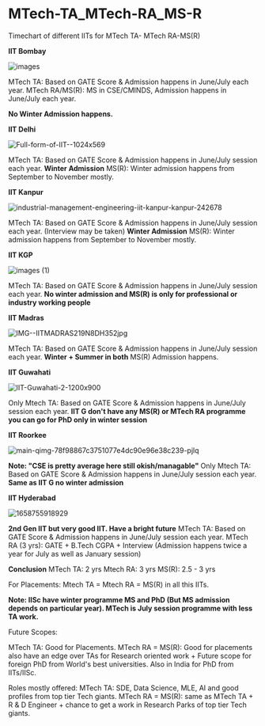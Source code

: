 # MTech-TA_MTech-RA_MS-R
Timechart of different IITs for MTech TA- MTech RA-MS(R)

**IIT Bombay**

![images](https://github.com/user-attachments/assets/1e04e46b-e6a1-4156-a5b1-e3692a07ec10)

MTech TA: Based on GATE Score & Admission happens in June/July each year.
MTech RA/MS(R): MS in CSE/CMINDS, Admission happens in June/July each year.

**No Winter Admission happens.**

**IIT Delhi**

![Full-form-of-IIT--1024x569](https://github.com/user-attachments/assets/1513bfd2-f944-4270-aef7-dbe38399b094)

MTech TA: Based on GATE Score & Admission happens in June/July session each year.
**Winter Admission**
MS(R): Winter admission happens from September to November mostly.


**IIT Kanpur**

![industrial-management-engineering-iit-kanpur-kanpur-242678](https://github.com/user-attachments/assets/b587cbb2-3590-4f4e-94dc-d4b105b2fe94)

MTech TA: Based on GATE Score & Admission happens in June/July session each year. (Interview may be taken)
**Winter Admission**
MS(R): Winter admission happens from September to November mostly.

**IIT KGP**

![images (1)](https://github.com/user-attachments/assets/95a5da91-303f-4a8b-ae38-f80fc590154d)

MTech TA: Based on GATE Score & Admission happens in June/July session each year. 
**No winter admission and MS(R) is only for professional or industry working people**

**IIT Madras**

![IMG--IITMADRAS219N8DH352jpg](https://github.com/user-attachments/assets/b872db68-fbbc-4150-9590-81ae49b686fa)

MTech TA: Based on GATE Score & Admission happens in June/July session each year. 
**Winter + Summer in both**
MS(R) Admission happens.

**IIT Guwahati**

![IIT-Guwahati-2-1200x900](https://github.com/user-attachments/assets/9597554b-535b-41c4-a76f-7a4ff742b17f)

Only Mtech TA: Based on GATE Score & Admission happens in June/July session each year.
**IIT G don't have any MS(R) or MTech RA programme you can go for PhD only in winter session**

**IIT Roorkee**

![main-qimg-78f98867c3751077e4dc90e96e38c239-pjlq](https://github.com/user-attachments/assets/ad90f6e2-3fc1-4f06-a8e4-6501a49a249d)

**Note: "CSE is pretty average here still okish/managable"**
Only Mtech TA: Based on GATE Score & Admission happens in June/July session each year.
**Same as IIT G no winter admission**

**IIT Hyderabad**

![1658755918929](https://github.com/user-attachments/assets/29d06849-8356-4ee9-99cf-1425835c214f)

**2nd Gen IIT but very good IIT. Have a bright future**
MTech TA: Based on GATE Score & Admission happens in June/July session each year.
MTech RA (3 yrs): GATE + B.Tech CGPA + Interview (Admission happens twice a year for July as well as January session)


**Conclusion**
MTech TA: 2 yrs
Mtech RA: 3 yrs
MS(R): 2.5 - 3 yrs

For Placements: Mtech TA = Mtech RA = MS(R) in all this IITs.

**Note: IISc have winter programme MS and PhD (But MS admission depends on particular year). MTech is July session programme with less TA work.**

Future Scopes: 

MTech TA: Good for Placements.
MTech RA = MS(R): Good for placements also have an edge over TAs for Research oriented work + Future scope for foreign PhD from World's best universities. Also in India for PhD from IITs/IISc.


Roles mostly offered:
MTech TA: SDE, Data Science, MLE, AI and good profiles from top tier Tech giants.
MTech RA = MS(R): same as MTech TA + R & D Engineer + chance to get a work in Research Parks of top tier Tech giants.

